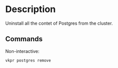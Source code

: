 # Description

Uninstall all the contet of Postgres from the cluster.

## Commands

Non-interactive:

```bash
vkpr postgres remove
```
